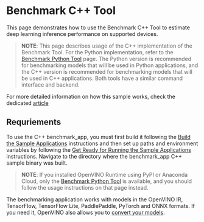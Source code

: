 # Benchmark C++ Tool

This page demonstrates how to use the Benchmark C++ Tool to estimate deep learning inference performance on supported devices.

> **NOTE**: This page describes usage of the C++ implementation of the Benchmark Tool. For the Python implementation, refer to the [Benchmark Python Tool](https://docs.openvino.ai/2025/learn-openvino/openvino-samples/benchmark-tool.html) page. The Python version is recommended for benchmarking models that will be used in Python applications, and the C++ version is recommended for benchmarking models that will be used in C++ applications. Both tools have a similar command interface and backend.

For more detailed information on how this sample works, check the dedicated [article](https://docs.openvino.ai/2025/learn-openvino/openvino-samples/benchmark-tool.html)

## Requriements

To use the C++ benchmark_app, you must first build it following the [Build the Sample Applications](https://docs.openvino.ai/2025/learn-openvino/openvino-samples.html) instructions and then set up paths and environment variables by following the [Get Ready for Running the Sample Applications](https://docs.openvino.ai/2025/learn-openvino/openvino-samples/get-started-demos.html) instructions. Navigate to the directory where the benchmark_app C++ sample binary was built.

> **NOTE**: If you installed OpenVINO Runtime using PyPI or Anaconda Cloud, only the [Benchmark Python Tool](https://docs.openvino.ai/2025/learn-openvino/openvino-samples/benchmark-tool.html) is available, and you should follow the usage instructions on that page instead.

The benchmarking application works with models in the OpenVINO IR, TensorFlow, TensorFlow Lite, PaddlePaddle, PyTorch and ONNX formats. If you need it, OpenVINO also allows you to [convert your models](https://docs.openvino.ai/2025/documentation/openvino-workflow/model-preparation/convert-model-to-ir.html).
